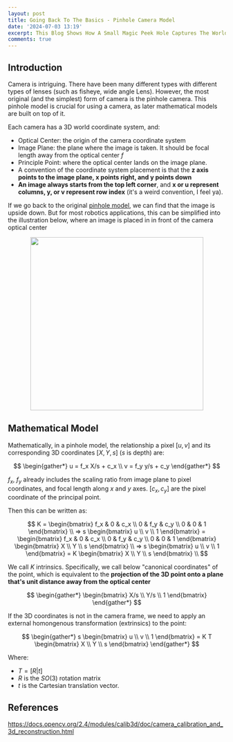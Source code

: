 ```yaml
---
layout: post
title: Going Back To The Basics - Pinhole Camera Model
date: '2024-07-03 13:19'
excerpt: This Blog Shows How A Small Magic Peek Hole Captures The World
comments: true
---
```


## Introduction

Camera is intriguing. There have been many different types with different types of lenses (such as fisheye, wide angle Lens). However, the most original (and the simplest) form of camera is the pinhole camera. This pinhole model is crucial for using a camera, as later mathematical models are built on top of it.

Each camera has a 3D world coordinate system, and:

- Optical Center:  the origin of the camera coordinate system
- Image Plane: the plane where the image is taken. It should be focal length away from the optical center $f$
- Principle Point: where the optical center lands on the image plane.
- A convention of the coordinate system placement is that the **z axis points to the image plane, x points right, and y points down**
- **An image always starts from the top left corner**, and **x or u represent columns, y, or v represent row index** (it's a weird convention, I feel ya).

If we go back to the original [pinhole model](https://en.wikipedia.org/wiki/Pinhole_camera_model), we can find that the image is upside down. But for most robotics applications, this can be simplified into the illustration below, where an image is placed in in front of the camera optical center

<p align="center">
<img src="https://github.com/RicoJia/The-Dream-Robot/assets/39393023/aa1eb110-f272-4939-b586-44eecae787ef" height="400"/>
</p>

## Mathematical Model

Mathematically, in a pinhole model, the relationship a pixel $[u, v]$ and its corresponding 3D coordinates $[X, Y, s]$ ($s$ is depth) are:

$$
\begin{gather*}
u = f_x X/s + c_x
\\
v = f_y y/s + c_y
\end{gather*}
$$

$f_x$, $f_y$ already includes the scaling ratio from image plane to pixel coordinates, and focal length along $x$ and $y$ axes. $[c_x, c_y]$ are the pixel coordinate of the principal point.

Then this can be written as: 

$$
K = \begin{bmatrix}
f_x & 0 & c_x \\
0 & f_y & c_y \\
0 & 0 & 1
\end{bmatrix}
\\
=> 
s \begin{bmatrix} u \\ v \\ 1 \end{bmatrix} = \begin{bmatrix} f_x & 0 & c_x \\ 0 & f_y & c_y \\ 0 & 0 & 1 \end{bmatrix} \begin{bmatrix} X \\ Y \\ s \end{bmatrix}
\\
=> 
s \begin{bmatrix} u \\ v \\ 1 \end{bmatrix} =  K \begin{bmatrix} X \\ Y \\ s \end{bmatrix}
\\
$$

We call $K$ intrinsics. Specifically, we call below "canonical coordinates" of the point, which is equivalent to the **projection of the 3D point onto a plane that's unit distance away from the optical center**

$$
\begin{gather*}
\begin{bmatrix} X/s \\ Y/s \\ 1 \end{bmatrix}
\end{gather*}
$$

If the 3D coordinates is not in the camera frame, we need to apply an external homongenous transformation (extrinsics) to the point: 

$$
\begin{gather*}
s \begin{bmatrix} u \\ v \\ 1 \end{bmatrix} =  K T \begin{bmatrix} X \\ Y \\ s \end{bmatrix}
\end{gather*}
$$

Where:
- $T=[R|t]$
- $R$ is the $SO(3)$ rotation matrix
- $t$ is the Cartesian translation vector.

## References
https://docs.opencv.org/2.4/modules/calib3d/doc/camera_calibration_and_3d_reconstruction.html

